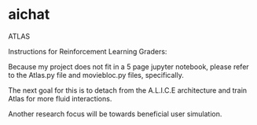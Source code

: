 aichat
=======
ATLAS

Instructions for Reinforcement Learning Graders:

Because my project does not fit in a 5 page jupyter notebook, please refer to the Atlas.py file and moviebloc.py files, specifically.

The next goal for this is to detach from the A.L.I.C.E architecture and train Atlas for more fluid interactions.

Another research focus will be towards beneficial user simulation. 
